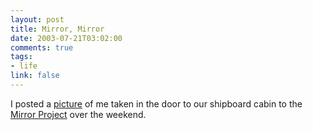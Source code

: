 ```yaml
--- 
layout: post
title: Mirror, Mirror
date: 2003-07-21T03:02:00
comments: true
tags:
- life
link: false
---
```

I posted a <a href="http://www.mirrorproject.com/mirror/recent/?id=17009" target="_blank">picture</a> of me taken in the door to our shipboard cabin to the <a href="http://www.mirrorproject.com/" target="_blank">Mirror Project</a> over the weekend.
